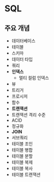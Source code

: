 # SQL

## 주요 개념

- 데이터베이스
- 테이블
- 스키마
- 데이터 타입
- 쿼리
- **인덱스**
  - 멀티 컬럼 인덱스
- 뷰
- 트리거
- 프로시저
- 함수
- **트랜잭션**
- 트랜잭션 격리 수준
- ACID
- 정규화
- **JOIN**
- 서브쿼리
- 테이블 조인
- 테이블 병합
- 테이블 분할
- 테이블 복제
- 테이블 복사
- 테이블 트랜잭션